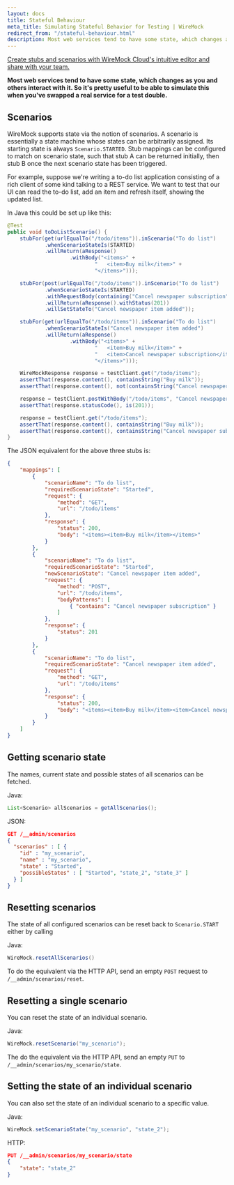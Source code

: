 ```yaml
---
layout: docs
title: Stateful Behaviour
meta_title: Simulating Stateful Behavior for Testing | WireMock
redirect_from: "/stateful-behaviour.html"
description: Most web services tend to have some state, which changes as you and others interact with it.
---
```


<div class="cloud-callout"><a href="https://www.wiremock.io?utm_source=oss-docs&utm_medium=oss-docs&utm_campaign=cloud-callouts-stateful&utm_id=cloud-callouts&utm_term=cloud-callouts-stateful" target="_BLANK">Create stubs and scenarios with WireMock Cloud's intuitive editor and share with your team.</a></div>

**Most web services tend to have some state, which changes as you and
others interact with it. So it's pretty useful to be able to simulate
this when you've swapped a real service for a test double.**

## Scenarios

WireMock supports state via the notion of scenarios. A scenario is
essentially a state machine whose states can be arbitrarily assigned. Its
starting state is always `Scenario.STARTED`. Stub mappings can be
configured to match on scenario state, such that stub A can be returned
initially, then stub B once the next scenario state has been triggered.

For example, suppose we're writing a to-do list application consisting
of a rich client of some kind talking to a REST service. We want to test
that our UI can read the to-do list, add an item and refresh itself,
showing the updated list.

In Java this could be set up like this:

```java
@Test
public void toDoListScenario() {
    stubFor(get(urlEqualTo("/todo/items")).inScenario("To do list")
            .whenScenarioStateIs(STARTED)
            .willReturn(aResponse()
                    .withBody("<items>" +
                            "   <item>Buy milk</item>" +
                            "</items>")));

    stubFor(post(urlEqualTo("/todo/items")).inScenario("To do list")
            .whenScenarioStateIs(STARTED)
            .withRequestBody(containing("Cancel newspaper subscription"))
            .willReturn(aResponse().withStatus(201))
            .willSetStateTo("Cancel newspaper item added"));

    stubFor(get(urlEqualTo("/todo/items")).inScenario("To do list")
            .whenScenarioStateIs("Cancel newspaper item added")
            .willReturn(aResponse()
                    .withBody("<items>" +
                            "   <item>Buy milk</item>" +
                            "   <item>Cancel newspaper subscription</item>" +
                            "</items>")));

    WireMockResponse response = testClient.get("/todo/items");
    assertThat(response.content(), containsString("Buy milk"));
    assertThat(response.content(), not(containsString("Cancel newspaper subscription")));

    response = testClient.postWithBody("/todo/items", "Cancel newspaper subscription", "text/plain", "UTF-8");
    assertThat(response.statusCode(), is(201));

    response = testClient.get("/todo/items");
    assertThat(response.content(), containsString("Buy milk"));
    assertThat(response.content(), containsString("Cancel newspaper subscription"));
}
```

The JSON equivalent for the above three stubs is:

```json
{
    "mappings": [
        {
            "scenarioName": "To do list",
            "requiredScenarioState": "Started",
            "request": {
                "method": "GET",
                "url": "/todo/items"
            },
            "response": {
                "status": 200,
                "body": "<items><item>Buy milk</item></items>"
            }
        },
        {
            "scenarioName": "To do list",
            "requiredScenarioState": "Started",
            "newScenarioState": "Cancel newspaper item added",
            "request": {
                "method": "POST",
                "url": "/todo/items",
                "bodyPatterns": [
                    { "contains": "Cancel newspaper subscription" }
                ]
            },
            "response": {
                "status": 201
            }
        },
        {
            "scenarioName": "To do list",
            "requiredScenarioState": "Cancel newspaper item added",
            "request": {
                "method": "GET",
                "url": "/todo/items"
            },
            "response": {
                "status": 200,
                "body": "<items><item>Buy milk</item><item>Cancel newspaper subscription</item></items>"
            }
        }
    ]
}
```

## Getting scenario state

The names, current state and possible states of all scenarios can be fetched.

Java:

```java
List<Scenario> allScenarios = getAllScenarios();
```

JSON:

```json
GET /__admin/scenarios
{
  "scenarios" : [ {
    "id" : "my_scenario",
    "name" : "my_scenario",
    "state" : "Started",
    "possibleStates" : [ "Started", "state_2", "state_3" ]
  } ]
}
```

## Resetting scenarios

The state of all configured scenarios can be reset back to
`Scenario.START` either by calling

Java:

```java
WireMock.resetAllScenarios()
```

To do the equivalent via the HTTP API, send an empty `POST` request to `/__admin/scenarios/reset`.


## Resetting a single scenario

You can reset the state of an individual scenario.

Java:

```java
WireMock.resetScenario("my_scenario");
```

The do the equivalent via the HTTP API, send an empty `PUT` to `/__admin/scenarios/my_scenario/state`.


## Setting the state of an individual scenario

You can also set the state of an individual scenario to a specific value.

Java:

```java
WireMock.setScenarioState("my_scenario", "state_2");
```

HTTP:

```json
PUT /__admin/scenarios/my_scenario/state
{
    "state": "state_2"
}
```